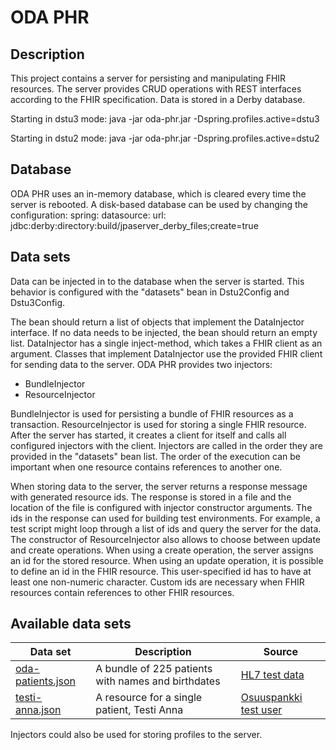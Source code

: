 # ODA PHR

## Description
This project contains a server for persisting and manipulating FHIR resources. 
The server provides CRUD operations with REST interfaces according to the FHIR 
specification. Data is stored in a Derby database.

Starting in dstu3 mode:
java -jar oda-phr.jar -Dspring.profiles.active=dstu3

Starting in dstu2 mode:
java -jar oda-phr.jar -Dspring.profiles.active=dstu2

## Database
ODA PHR uses an in-memory database, which is cleared every time the server is 
rebooted. A disk-based database can be used by changing the configuration:
spring:
    datasource:
        url: jdbc:derby:directory:build/jpaserver_derby_files;create=true   

## Data sets        
Data can be injected in to the database when the server is started. This 
behavior is configured with the "datasets" bean in Dstu2Config and Dstu3Config.

The bean should return a list of objects that implement the DataInjector 
interface. If no data needs to be injected, the bean should return an empty 
list. DataInjector has a single inject-method, which takes a FHIR client as an 
argument. Classes that implement DataInjector use the provided FHIR client for 
sending data to the server. ODA PHR provides two injectors: 
- BundleInjector
- ResourceInjector

BundleInjector is used for persisting a bundle of FHIR resources as a 
transaction. ResourceInjector is used for storing a single FHIR resource. After 
the server has started, it creates a client for itself and calls all configured 
injectors with the client. Injectors are called in the order they are provided 
in the "datasets" bean list. The order of the execution can be important when 
one resource contains references to another one. 

When storing data to the server, the server returns a response message with 
generated resource ids. The response is stored in a file and the location of 
the file is configured with injector constructor arguments. The ids in the 
response can used for building test environments. For example, a test script 
might loop through a list of ids and query the server for the data. The 
constructor of ResourceInjector also allows to choose between update and create 
operations. When using a create operation, the server assigns an id for the 
stored resource. When using an update operation, it is possible to define an id 
in the FHIR resource. This user-specified id has to have at least one 
non-numeric character. Custom ids are necessary when FHIR resources contain 
references to other FHIR resources. 



## Available data sets

| Data set | Description | Source |
| ---- | ------- | ------- |
| [oda-patients.json](src/main/resources/oda-patients.json) | A bundle of 225 patients with names and birthdates | [HL7 test data](https://www.hl7.org/FHIR/2017Jan/downloads.html) |
| [testi-anna.json](src/main/resources/testi-anna.json) | A resource for a single patient, Testi Anna | [Osuuspankki test user](https://support.signicat.com/display/S2/Finnish+Tupas+test+info)|

Injectors could also be used for storing profiles to the server.


